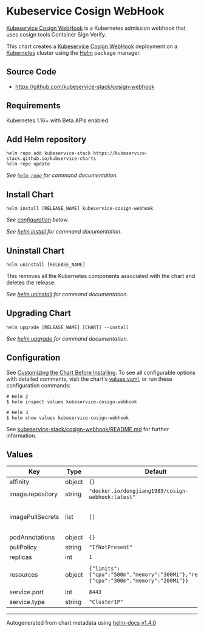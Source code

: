 # Kubeservice Cosign WebHook

[Kubeservice Cosign WebHook](https://github.com/kubeservice-stack/cosign-webhook) is a Kubernetes admission webhook that uses cosign tools Container Sign Verify.

This chart creates a [Kubeservice Cosign WebHook](https://github.com/kubeservice-stack/cosign-webhook) deployment on a [Kubernetes](http://kubernetes.io) cluster using the [Helm](https://helm.sh) package manager.

## Source Code

* <https://github.com/kubeservice-stack/cosign-webhook>

## Requirements

Kubernetes 1.16+ with Beta APIs enabled

## Add Helm repository

```console
helm repo add kubeservice-stack https://kubeservice-stack.github.io/kubservice-charts
helm repo update
```

_See [`helm repo`](https://helm.sh/docs/helm/helm_repo/) for command documentation._

## Install Chart

```console
helm install [RELEASE_NAME] kubeservice-cosign-webhook
```

_See [configuration](#configuration) below._

_See [helm install](https://helm.sh/docs/helm/helm_install/) for command documentation._

## Uninstall Chart

```console
helm uninstall [RELEASE_NAME]
```

This removes all the Kubernetes components associated with the chart and deletes the release.

_See [helm uninstall](https://helm.sh/docs/helm/helm_uninstall/) for command documentation._

## Upgrading Chart

```console
helm upgrade [RELEASE_NAME] [CHART] --install
```

_See [helm upgrade](https://helm.sh/docs/helm/helm_upgrade/) for command documentation._

## Configuration

See [Customizing the Chart Before Installing](https://helm.sh/docs/intro/using_helm/#customizing-the-chart-before-installing). To see all configurable options with detailed comments, visit the chart's [values.yaml](./values.yaml), or run these configuration commands:

```console
# Helm 2
$ helm inspect values kubeservice-cosign-webhook

# Helm 3
$ helm show values kubeservice-cosign-webhook
```

See [kubeservice-stack/cosign-webhook/README.md](https://github.com/kubeservice-stack/cosign-webhook) for further information.

## Values

| Key | Type | Default | Description |
|-----|------|---------|-------------|
| affinity | object | `{}` | Affinity to add to the controller Pods |
| image.repository | string | `"docker.io/dongjiang1989/cosign-webhook:latest"` | cosign webhook image |
| imagePullSecrets | list | `[]` | Reference to one or more secrets to be used when pulling images <https://kubernetes.io/docs/tasks/configure-pod-container/pull-image-private-registry/> For example: `[   {"name":"image-pull-secret"} ]` |
| podAnnotations | object | `{}` | Additional annotations to add to the controller Pods |
| pullPolicy | string | `"IfNotPresent"` | The image pull policy. |
| replicas | int | `1` | Number of replicas for the controller |
| resources | object | `{"limits":{"cpu":"500m","memory":"300Mi"},"requests":{"cpu":"300m","memory":"200Mi"}}` | Expects input structure as per specification <https://kubernetes.io/docs/reference/generated/kubernetes-api/v1.18/#resourcerequirements-v1-core> |
| service.port | int | `8443` | Expose port for WebHook controller |
| service.type | string | `"ClusterIP"` | Service type to use |

----------------------------------------------
Autogenerated from chart metadata using [helm-docs v1.4.0](https://github.com/norwoodj/helm-docs/releases/v1.4.0)
